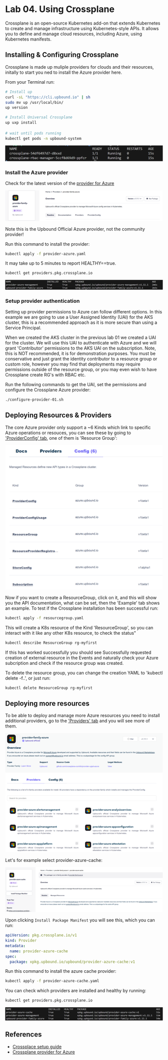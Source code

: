 # Lab 04. Using Crossplane

Crossplane is an open-source Kubernetes add-on that extends Kubernetes to create and manage infrastructure using Kubernetes-style APIs. It allows you to define and manage cloud resources, including Azure, using Kubernetes manifests.

## Installing & Configuring Crossplane

Crossplane is made up muliple providers for clouds and their resources, initally to start you ned to install the Azure provider here.

From your Terminal run:

```bash
# Install up
curl -sL "https://cli.upbound.io" | sh
sudo mv up /usr/local/bin/
up version
``` 

```bash
# Install Universal Crossplane
up uxp install

# wait until pods running
kubectl get pods -n upbound-system
```

![alt text](media/crossplane-pods.png)


### Install the Azure provider

Check for the latest version of the [provider for Azure](https://marketplace.upbound.io/providers/upbound/provider-family-azure/v1.11.1)

![alt text](media/provider.png)

Note this is the Upbound Official Azure provider, not the community provider!

Run this command to install the provider:

```bash
kubectl apply -f provider-azure.yaml
```

It may take up to 5 minutes to report HEALTHY==true.

```bash
kubectl get providers.pkg.crossplane.io
```

![alt text](media/providers-health.png)


### Setup provider authentication

Setting up provider permissions to Azure can follow different options. In this example we are going to use a User Assigned Identity (UAI) for the AKS cluster, this is a recommended approach as it is more secure than using a Service Principal.

When we created the AKS cluster in the previous lab 01 we created a UAI for the cluster. We will use this UAI to authenticate with Azure and we will grant 'Contributor' permissions to the AKS UAI on the subscription. Note, this is NOT recommended, it is for demonstration purposes. You must be conservative and just grant the identity contributor to a resource group or custom role, however you may find that deployments may require permissions outside of the resource group, or you may even wish to have Crossplane create RG's with RBAC etc.

Run the following commands to get the UAI, set the permissions and configure the Crossplane Azure provider:

```bash
./configure-provider-01.sh
```

## Deploying Resources & Providers

The core Azure provider only support a ~6 Kinds which link to specific Azure operations or resouces, you can see these by going to ['ProviderConfig' tab](https://marketplace.upbound.io/providers/upbound/provider-family-azure/v1.11.1/config), one of them is 'Resource Group':

![alt text](media/kinds.png)

Now if you want to create a ResourceGroup, click on it, and this will show you the API documentation, what can be set, then the 'Example' tab shows an example. To test if the Crossplane installation has been successful run:

```bash
kubectl apply -f resourcegroup.yaml
```

This will create a K8s resource of the Kind 'ResourceGroup', so you can interact with it like any other K8s resource, to check the status"

```bash
kubectl describe ResourceGroup rg-myfirst
```

If this has worked successfully you should see Successfully requested creation of external resource in the Events and naturally check your Azure subcription and check if the resource group was created.

To delete the resource group, you can change the creation YAML to 'kubectl delete -f..', or just run:

```bash
kubectl delete ResourceGroup rg-myfirst
```

## Deploying more resources

To be able to deploy and manage more Azure resources you need to install additional providers, go to the ['Providers' tab](https://marketplace.upbound.io/providers/upbound/provider-family-azure/v1.11.1/providers) and you will see more of them.

![alt text](media/list-providers.png)

Let's for example select provider-azure-cache:

![alt text](media/cache.png)

Upon clicking `Install Package Manifest` you will see this, which you can run:

```yaml
apiVersion: pkg.crossplane.io/v1
kind: Provider
metadata:
  name: provider-azure-cache
spec:
  package: xpkg.upbound.io/upbound/provider-azure-cache:v1
```

Run this command to install the azure cache provider:
```bash
kubectl apply -f provider-azure-cache.yaml
```

You can check which providers are installed and healthy by running:

```bash
kubectl get providers.pkg.crossplane.io
```

![alt text](media/installed-providers.png)


## References

- [Crossplace setup guide](https://github.com/danielsollondon/platform-engineering/blob/main/readme.md)
- [Crossplane provider for Azure](https://marketplace.upbound.io/providers/upbound/provider-family-azure/v1.11.1)
